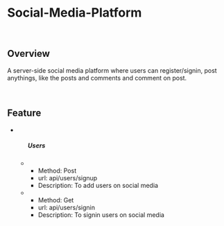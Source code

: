 # Social-Media-Platform
<br>
<h2>Overview</h2>
<p>A server-side social media platform where users can register/signin, post anythings, like the posts and comments and comment on post.</p>
<br>
<h2>Feature</h2>
<ul>
  <li><ul>
    <h5>Users</h5>
    <li><ul>
      <li>Method: Post</li>
      <li>url: api/users/signup</li>
      <li>Description: To add users on social media</li>
    </ul></li>
    <li><ul>
      <li>Method: Get</li>
      <li>url: api/users/signin</li>
      <li>Description: To signin users on social media</li>
    </ul></li>
  </ul></li>
</ul>

